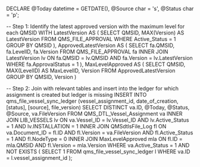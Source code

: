 DECLARE @Today datetime = GETDATE(), @Source char = 's', @Status char = 'p';

-- Step 1: Identify the latest approved version with the maximum level for each QMSID
WITH LatestVersion AS (
    SELECT QMSID,
        MAX(Version) AS LatestVersion
    FROM 
        QMS_FILE_APPROVAL
    WHERE 
        Active_Status = 1
    GROUP BY 
        QMSID
),
ApprovedLatestVersion AS (
    SELECT 
        fa.QMSID,
        fa.LevelID,
        fa.Version
    FROM 
        QMS_FILE_APPROVAL fa
    INNER JOIN 
        LatestVersion lv
    ON 
        fa.QMSID = lv.QMSID AND fa.Version = lv.LatestVersion
    WHERE 
        fa.ApprovalStatus = 1
),
MaxLevelApproved AS (
    SELECT 
        QMSID,
        MAX(LevelID) AS MaxLevelID,
        Version
    FROM 
        ApprovedLatestVersion
    GROUP BY 
        QMSID, Version
)

-- Step 2: Join with relevant tables and insert into the ledger for which assignment is created but ledger is missing
INSERT INTO qms_file_vessel_sync_ledger
   (vessel_assignment_id, date_of_creation, [status], [source], file_version)
SELECT DISTINCT 
   va.ID, 
   @Today, 
   @Status, 
   @Source, 
   va.FileVersion
FROM 
    QMS_DTL_Vessel_Assignment va
INNER JOIN 
    LIB_VESSELS lv ON va.Vessel_ID = lv.Vessel_ID 
    AND lv.Active_Status = 1 
    AND lv.INSTALLATION = 1
INNER JOIN 
    QMSdtlsFile_Log fl ON va.Document_ID = fl.ID 
    AND fl.Version = va.FileVersion 
    AND fl.Active_Status = 1 
    AND fl.NodeType = 0
INNER JOIN 
    MaxLevelApproved mla ON fl.ID = mla.QMSID 
    AND fl.Version = mla.Version
WHERE 
    va.Active_Status = 1
    AND NOT EXISTS (
        SELECT 1
        FROM qms_file_vessel_sync_ledger l
        WHERE va.ID = l.vessel_assignment_id
    );
